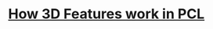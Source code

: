 # [How 3D Features work in PCL](http://pointclouds.org/documentation/tutorials/how_features_work.php)